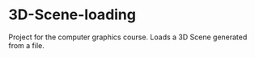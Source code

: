 # 3D-Scene-loading
Project for the computer graphics course.
Loads a 3D Scene generated from a file.
